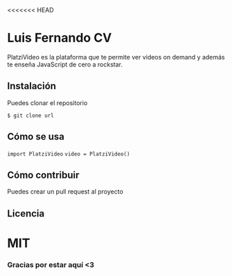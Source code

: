 <<<<<<< HEAD
# Luis Fernando CV

PlatziVideo es la plataforma que te permite ver videos on demand y además 
te enseña JavaScript de cero a rockstar.

## Instalación

Puedes clonar el repositorio

`$ git clone url`

## Cómo se usa

`import PlatziVideo`
`video = PlatziVideo()`

## Cómo contribuir

Puedes crear un pull request al proyecto

## Licencia

MIT
=======
### Gracias por estar aquí <3

